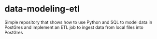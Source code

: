 # data-modeling-etl
Simple repository that shows how to use Python and SQL to model data in PostGres and implement an ETL job to ingest data from local files into PostGres
